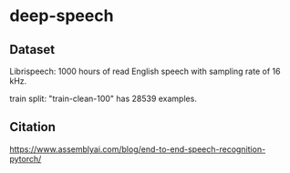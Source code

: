 # deep-speech

## Dataset
Librispeech: 1000 hours of read English speech with sampling rate of 16 kHz.

train split: "train-clean-100" has 28539 examples.

## Citation
https://www.assemblyai.com/blog/end-to-end-speech-recognition-pytorch/

